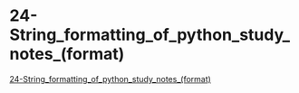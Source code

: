# 24-String_formatting_of_python_study_notes_(format)
[24-String_formatting_of_python_study_notes_(format)](https://aiwithcloud.com/2022/09/14/24_string_formatting_of_python_study_notes_format/)